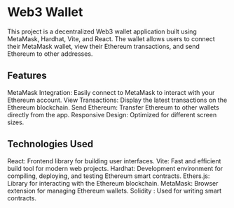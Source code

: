 # Web3 Wallet
This project is a decentralized Web3 wallet application built using MetaMask, Hardhat, Vite, and React. The wallet allows users to connect their MetaMask wallet, view their Ethereum transactions, and send Ethereum to other addresses.

## Features
MetaMask Integration: Easily connect to MetaMask to interact with your Ethereum account.
View Transactions: Display the latest transactions on the Ethereum blockchain.
Send Ethereum: Transfer Ethereum to other wallets directly from the app.
Responsive Design: Optimized for different screen sizes.

## Technologies Used
React: Frontend library for building user interfaces.
Vite: Fast and efficient build tool for modern web projects.
Hardhat: Development environment for compiling, deploying, and testing Ethereum smart contracts.
Ethers.js: Library for interacting with the Ethereum blockchain.
MetaMask: Browser extension for managing Ethereum wallets.
Solidity : Used for writing smart contracts.
